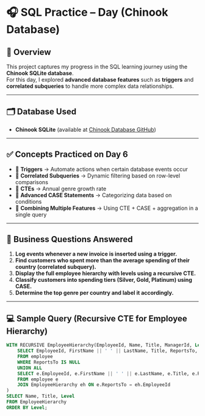# 🎧 SQL Practice – Day (Chinook Database)

## 📌 Overview
This project captures my progress in the SQL learning journey using the **Chinook SQLite database**.  
For this day, I explored **advanced database features** such as **triggers** and **correlated subqueries** to handle more complex data relationships.

---

## 🗂️ Database Used
- **Chinook SQLite** (available at [Chinook Database GitHub](https://github.com/lerocha/chinook-database))

---

## ✅ Concepts Practiced on Day 6
- 🔹 **Triggers** → Automate actions when certain database events occur  
- 🔹 **Correlated Subqueries** → Dynamic filtering based on row-level comparisons  
- 🔹 **CTEs** → Annual genre growth rate 
- 🔹 **Advanced CASE Statements** → Categorizing data based on conditions  
- 🔹 **Combining Multiple Features** → Using CTE + CASE + aggregation in a single query  

---

## 🧠 Business Questions Answered
1. **Log events whenever a new invoice is inserted using a trigger.**  
2. **Find customers who spent more than the average spending of their country (correlated subquery).**  
3. **Display the full employee hierarchy with levels using a recursive CTE.**  
4. **Classify customers into spending tiers (Silver, Gold, Platinum) using CASE.**  
5. **Determine the top genre per country and label it accordingly.**

---

## 💻 Sample Query (Recursive CTE for Employee Hierarchy)
```sql
WITH RECURSIVE EmployeeHierarchy(EmployeeId, Name, Title, ManagerId, Level) AS (
    SELECT EmployeeId, FirstName || ' ' || LastName, Title, ReportsTo, 1
    FROM employee
    WHERE ReportsTo IS NULL
    UNION ALL
    SELECT e.EmployeeId, e.FirstName || ' ' || e.LastName, e.Title, e.ReportsTo, eh.Level + 1
    FROM employee e
    JOIN EmployeeHierarchy eh ON e.ReportsTo = eh.EmployeeId
)
SELECT Name, Title, Level 
FROM EmployeeHierarchy
ORDER BY Level;
